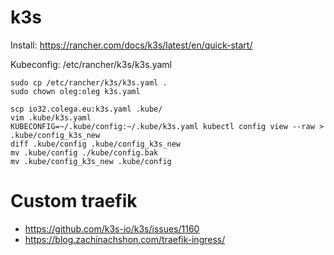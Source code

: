 # k3s

Install: https://rancher.com/docs/k3s/latest/en/quick-start/

Kubeconfig: /etc/rancher/k3s/k3s.yaml

```shell
sudo cp /etc/rancher/k3s/k3s.yaml .
sudo chown oleg:oleg k3s.yaml
```

```shell
scp io32.colega.eu:k3s.yaml .kube/
vim .kube/k3s.yaml
KUBECONFIG=~/.kube/config:~/.kube/k3s.yaml kubectl config view --raw > .kube/config_k3s_new
diff .kube/config .kube/config_k3s_new
mv .kube/config ./kube/config.bak
mv .kube/config_k3s_new .kube/config
```

# Custom traefik

- https://github.com/k3s-io/k3s/issues/1160
- https://blog.zachinachshon.com/traefik-ingress/
